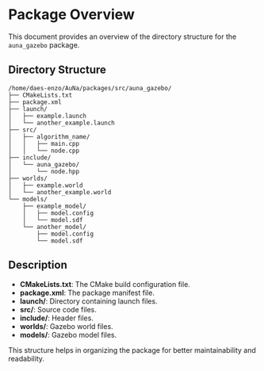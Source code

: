 # Package Overview

This document provides an overview of the directory structure for the `auna_gazebo` package.

## Directory Structure

```
/home/daes-enzo/AuNa/packages/src/auna_gazebo/
├── CMakeLists.txt
├── package.xml
├── launch/
│   ├── example.launch
│   └── another_example.launch
├── src/
│   ├── algorithm_name/
│   │   ├── main.cpp
│   │   └── node.cpp
├── include/
│   └── auna_gazebo/
│       └── node.hpp
├── worlds/
│   ├── example.world
│   └── another_example.world
└── models/
    ├── example_model/
    │   ├── model.config
    │   └── model.sdf
    └── another_model/
        ├── model.config
        └── model.sdf
```

## Description

- **CMakeLists.txt**: The CMake build configuration file.
- **package.xml**: The package manifest file.
- **launch/**: Directory containing launch files.
- **src/**: Source code files.
- **include/**: Header files.
- **worlds/**: Gazebo world files.
- **models/**: Gazebo model files.

This structure helps in organizing the package for better maintainability and readability.